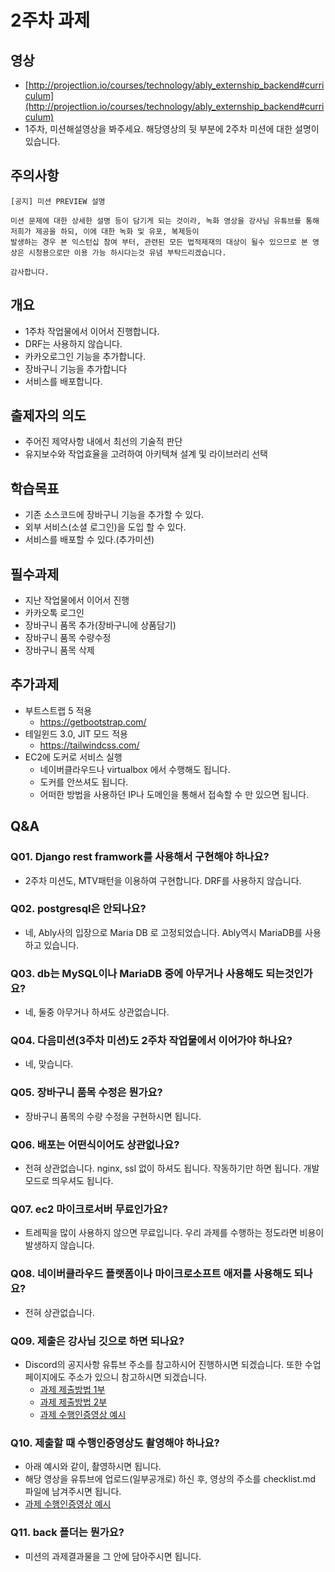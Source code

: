 # 2주차 과제

## 영상

- [http://projectlion.io/courses/technology/ably_externship_backend#curriculum](http://projectlion.io/courses/technology/ably_externship_backend#curriculum)
- 1주차, 미션해설영상을 봐주세요. 해당영상의 뒷 부분에 2주차 미션에 대한 설명이 있습니다.

## 주의사항

```
[공지] 미션 PREVIEW 설명

미션 문제에 대한 상세한 설명 등이 담기게 되는 것이라, 녹화 영상을 강사님 유튜브를 통해 저희가 제공을 하되, 이에 대한 녹화 및 유포, 복제등이
발생하는 경우 본 익스턴십 참여 부터, 관련된 모든 법적제재의 대상이 될수 있으므로 본 영상은 시청용으로만 이용 가능 하시다는것 유념 부탁드리겠습니다.

감사합니다.

```

## 개요

- 1주차 작업물에서 이어서 진행합니다.
- DRF는 사용하지 않습니다.
- 카카오로그인 기능을 추가합니다.
- 장바구니 기능을 추가합니다
- 서비스를 배포합니다.

## 출제자의 의도

- 주어진 제약사항 내에서 최선의 기술적 판단
- 유지보수와 작업효율을 고려하여 아키텍쳐 설계 및 라이브러리 선택

## 학습목표

- 기존 소스코드에 장바구니 기능을 추가할 수 있다.
- 외부 서비스(소셜 로그인)을 도입 할 수 있다.
- 서비스를 배포할 수 있다.(추가미션)

## 필수과제

- 지난 작업물에서 이어서 진행
- 카카오톡 로그인
- 장바구니 품목 추가(장바구니에 상품담기)
- 장바구니 품목 수량수정
- 장바구니 품목 삭제

## 추가과제

- 부트스트랩 5 적용
  - https://getbootstrap.com/
- 테일윈드 3.0, JIT 모드 적용
  - https://tailwindcss.com/
- EC2에 도커로 서비스 실행
  - 네이버클라우드나 virtualbox 에서 수행해도 됩니다.
  - 도커를 안쓰셔도 됩니다.
  - 어떠한 방법을 사용하던 IP나 도메인을 통해서 접속할 수 만 있으면 됩니다.

## Q&A

### Q01. Django rest framwork를 사용해서 구현해야 하나요?

- 2주차 미션도, MTV패턴을 이용하여 구현합니다. DRF를 사용하지 않습니다.

### Q02. postgresql은 안되나요?

- 네, Ably사의 입장으로 Maria DB 로 고정되었습니다. Ably역시 MariaDB를 사용하고 있습니다.

### Q03. db는 MySQL이나 MariaDB 중에 아무거나 사용해도 되는것인가요?

- 네, 둘중 아무거나 하셔도 상관없습니다.

### Q04. 다음미션(3주차 미션)도 2주차 작업물에서 이어가야 하나요?

- 네, 맞습니다.

### Q05. 장바구니 품목 수정은 뭔가요?

- 장바구니 품목의 수량 수정을 구현하시면 됩니다.

### Q06. 배포는 어떤식이어도 상관없나요?

- 전혀 상관없습니다. nginx, ssl 없이 하셔도 됩니다. 작동하기만 하면 됩니다. 개발모드로 띄우셔도 됩니다.

### Q07. ec2 마이크로서버 무료인가요?

- 트레픽을 많이 사용하지 않으면 무료입니다. 우리 과제를 수행하는 정도라면 비용이 발생하지 않습니다.

### Q08. 네이버클라우드 플랫폼이나 마이크로소프트 애저를 사용해도 되나요?

- 전혀 상관없습니다.

### Q09. 제출은 강사님 깃으로 하면 되나요?

- Discord의 공지사항 유튜브 주소를 참고하시어 진행하시면 되겠습니다. 또한 수업페이지에도 주소가 있으니 참고하시면 되겠습니다.
  - [과제 제출방법 1부](https://youtu.be/QAHEWqFDo5U)
  - [과제 제출방법 2부](https://youtu.be/biZXRksAm4U)
  - [과제 수행인증영상 예시](https://youtu.be/g0p_GsjAHRA)

### Q10. 제출할 때 수행인증영상도 촬영해야 하나요?

- 아래 예시와 같이, 촬영하시면 됩니다.
- 해당 영상을 유튜브에 업로드(일부공개로) 하신 후, 영상의 주소를 checklist.md 파일에 남겨주시면 됩니다.
- [과제 수행인증영상 예시](https://youtu.be/g0p_GsjAHRA)

### Q11. back 폴더는 뭔가요?

- 미션의 과제결과물을 그 안에 담아주시면 됩니다.
